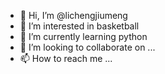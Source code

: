 - 👋 Hi, I’m @lichengjiumeng
- 👀 I’m interested in basketball
- 🌱 I’m currently learning python
- 💞️ I’m looking to collaborate on ...
- 📫 How to reach me ...

<!---
lichengjiumeng/lichengjiumeng is a ✨ special ✨ repository because its `README.md` (this file) appears on your GitHub profile.
You can click the Preview link to take a look at your changes.
--->
